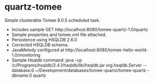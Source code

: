 # quartz-tomee

Simple clusterable Tomee 8.0.5 scheduled task.

* Includes sample GET http://localhost:8080/tomee-quartz-1.0/quartz
* Sample properties and tomee.xml file attached.
* Persistence using HSQLDB 2.6.0
* Corrected HSQLDB schema.
* JavaMelody configured at http://localhost:8080/tomee-hello-world-1.0/monitoring
* Sample Hsqldb command:  java -cp /c/Programs/hsqldb/2.4.1/hsqldb/lib/hsqldb.jar org.hsqldb.Server --database.0 ~/Development/databases/tomee-quartz/tomee-quartz -dbname.0 quartz
